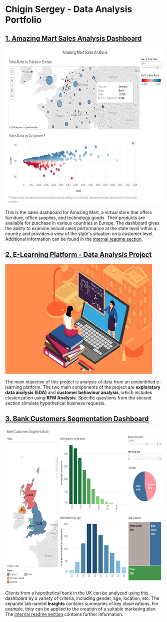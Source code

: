 # Chigin Sergey - Data Analysis Portfolio

## [1. Amazing Mart Sales Analysis Dashboard](https://public.tableau.com/app/profile/sergey6435/viz/AmazingMartSalesAnalysis_17166493804030/AmazingMartSalesAnalysis)
<img src="https://github.com/schigin/portfolio/blob/main/amazing_mart_sales/amazing_mart_sales_analysis_dash_screenshot.png" height="500" width="670"/>

This is the sales dashboard for Amazing Mart, a virtual store that offers furniture, office supplies, and technology goods. Their products are available for purchase in various countries in Europe. The dashboard gives the ability to examine annual sales performance at the state level within a country and provides a view of the state's situation on a customer level. Additional information can be found in the [internal readme section](https://github.com/schigin/portfolio/blob/main/amazing_mart_sales/README.md).

## [2. E-Learning Platform - Data Analysis Project](https://raw.githack.com/schigin/portfolio/main/e_learning/main.html)
<img src="https://github.com/schigin/portfolio/blob/main/e_learning/logo.png" height="350" width="470"/>

The main objective of this project is analysis of data from an unidentified e-learning platform. The two main components of the project are **exploratary data analysis (EDA)** and **customer behaviour analysis**, which includes clusterization using **RFM Analysis**. Specific questions from the second section simulate hypothetical business requests.

## [3. Bank Customers Segmentation Dashboard](https://public.tableau.com/app/profile/sergey6435/viz/BankCustomersSegmentation_17170962710330/CustomerSegmentation)
<img src="https://github.com/schigin/portfolio/blob/main/bank_customers_segmentation/dashboard_screenshot.png" height="500" width="670"/>

Clients from a hypothetical bank in the UK can be analyzed using this dashboard by a variety of criteria, including gender, age, location, etc. The separate tab named **Insights** contains summaries of key observations. For example, they can be applied to the creation of a suitable marketing plan. The [internal readme section](https://github.com/schigin/portfolio/blob/main/bank_customers_segmentation/README.md) contains further information.
